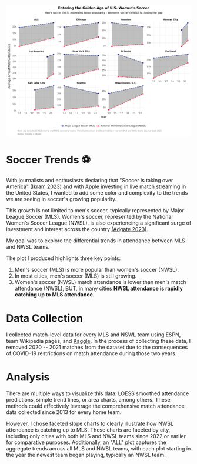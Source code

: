 ![](golden_age_of_womens_soccer.png)

# Soccer Trends :soccer:

With journalists and enthusiasts declaring that "Soccer is taking over America" [(Ikram 2023)](https://fortune.com/2023/09/29/soccer-taking-over-america-apple-win-sports-streaming-wars-mls-deal-aden-ikram/) and with Apple investing in live match streaming in the United States, I wanted to add some color and complexity to the trends we are seeing in soccer's growing popularity. 

This growth is not limited to men's soccer, typically represented by Major League Soccer (MLS). Women's soccer, represented by the National Women's Soccer League (NWSL), is also experiencing a significant surge of investment and interest across the country [(Adgate 2023)](https://www.forbes.com/sites/bradadgate/2023/11/14/the-nwsl-had-a-record-breaking-year-with-more-growth-is-expected/).

My goal was to explore the differential trends in attendance between MLS and NWSL teams. 

The plot I produced highlights three key points:
1. Men's soccer (MLS) is more popular than women's soccer (NWSL).
2. In most cities, men's soccer (MLS) is still growing.
3. Women's soccer (NWSL) match attendance is lower than men's match attendance (NWSL), BUT, in many cities **NWSL attendance is rapidly catching up to MLS attendance**.

# Data Collection

I collected match-level data for every MLS and NSWL team using ESPN, team Wikipedia pages, and [Kaggle](https://www.kaggle.com/datasets/josephvm/major-league-soccer-dataset). In the process of collecting these data, I removed 2020 -- 2021 matches from the dataset due to the consequences of COVID-19 restrictions on match attendance during those two years.

# Analysis

There are multiple ways to visualize this data: LOESS smoothed attendance predictions, simple trend lines, or area charts, among others. These methods could effectively leverage the comprehensive match attendance data collected since 2013 for every home team.

However, I chose faceted slope charts to clearly illustrate how NWSL attendance is catching up to MLS. These charts are faceted by city, including only cities with both MLS and NWSL teams since 2022 or earlier for comparative purposes. Additionally, an "ALL" plot captures the aggregate trends across all MLS and NWSL teams, with each plot starting in the year the newest team began playing, typically an NWSL team.

